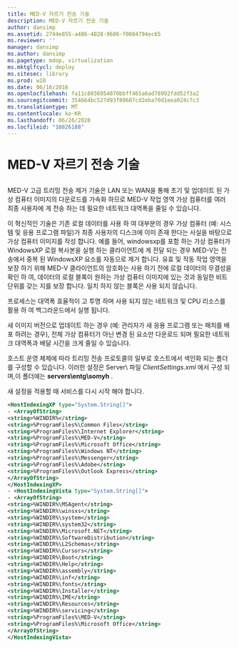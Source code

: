 ```yaml
---
title: MED-V 자르기 전송 기술
description: MED-V 자르기 전송 기술
author: dansimp
ms.assetid: 2744e855-a486-4028-9606-f0084794ec65
ms.reviewer: ''
manager: dansimp
ms.author: dansimp
ms.pagetype: mdop, virtualization
ms.mktglfcycl: deploy
ms.sitesec: library
ms.prod: w10
ms.date: 06/16/2016
ms.openlocfilehash: fa11c8036954070bbff465a6ad78992fdd52f3a2
ms.sourcegitcommit: 354664bc527d93f80687cd2eba70d1eea024c7c3
ms.translationtype: MT
ms.contentlocale: ko-KR
ms.lasthandoff: 06/26/2020
ms.locfileid: "10826188"
---
```

# MED-V 자르기 전송 기술


## <a href="" id="bkmk-medvtrimtransfertechnology"></a>


MED-V 고급 트리밍 전송 제거 기술은 LAN 또는 WAN을 통해 초기 및 업데이트 된 가상 컴퓨터 이미지의 다운로드를 가속화 하므로 MED-V 작업 영역 가상 컴퓨터를 여러 최종 사용자에 게 전송 하는 데 필요한 네트워크 대역폭을 줄일 수 있습니다.

이 혁신적인 기술은 기존 로컬 데이터를 사용 하 여 대부분의 경우 가상 컴퓨터 (예: 시스템 및 응용 프로그램 파일)가 최종 사용자의 디스크에 이미 존재 한다는 사실을 바탕으로 가상 컴퓨터 이미지를 작성 합니다. 예를 들어, windowsxp를 포함 하는 가상 컴퓨터가 WindowsXP 로컬 복사본을 실행 하는 클라이언트에 게 전달 되는 경우 MED-V는 전송에서 중복 된 WindowsXP 요소를 자동으로 제거 합니다. 유효 및 작동 작업 영역을 보장 하기 위해 MED-V 클라이언트의 암호화는 사용 하기 전에 로컬 데이터의 무결성을 확인 하 여, 데이터의 로컬 블록이 원하는 가상 컴퓨터 이미지에 있는 것과 동일한 비트 단위를 갖는 지를 보장 합니다. 일치 하지 않는 블록은 사용 되지 않습니다.

프로세스는 대역폭 효율적이 고 투명 하며 사용 되지 않는 네트워크 및 CPU 리소스를 활용 하 여 백그라운드에서 실행 됩니다.

새 이미지 버전으로 업데이트 하는 경우 (예: 관리자가 새 응용 프로그램 또는 패치를 배포 하려는 경우), 전체 가상 컴퓨터가 아닌 변경 된 요소만 다운로드 되며 필요한 네트워크 대역폭과 배달 시간을 크게 줄일 수 있습니다.

호스트 운영 체제에 따라 트리밍 전송 프로토콜의 일부로 호스트에서 색인화 되는 폴더를 구성할 수 있습니다. 이러한 설정은 Server\\ 파일 *ClientSettings.xml* 에서 구성 되며,이 폴더에는 **servers\\entg\somyh** .

새 설정을 적용할 때 서비스를 다시 시작 해야 합니다.

```xml
<HostIndexingXP type="System.String[]"> 
- <ArrayOfString>
<string>%WINDIR%</string> 
<string>%ProgramFiles%\Common Files</string> 
<string>%ProgramFiles%\Internet Explorer</string> 
<string>%ProgramFiles%\MED-V</string> 
<string>%ProgramFiles%\Microsoft Office</string> 
<string>%ProgramFiles%\Windows NT</string> 
<string>%ProgramFiles%\Messenger</string> 
<string>%ProgramFiles%\Adobe</string> 
<string>%ProgramFiles%\Outlook Express</string> 
</ArrayOfString> 
</HostIndexingXP> 
- <HostIndexingVista type="System.String[]"> 
- <ArrayOfString> 
<string>%WINDIR%\MSAgent</string> 
<string>%WINDIR%\winsxs</string> 
<string>%WINDIR%\system</string> 
<string>%WINDIR%\system32</string> 
<string>%WINDIR%\Microsoft.NET</string> 
<string>%WINDIR%\SoftwareDistribution</string> 
<string>%WINDIR%\L2Schemas</string> 
<string>%WINDIR%\Cursors</string> 
<string>%WINDIR%\Boot</string> 
<string>%WINDIR%\Help</string> 
<string>%WINDIR%\assembly</string> 
<string>%WINDIR%\inf</string> 
<string>%WINDIR%\fonts</string> 
<string>%WINDIR%\Installer</string> 
<string>%WINDIR%\IME</string> 
<string>%WINDIR%\Resources</string> 
<string>%WINDIR%\servicing</string> 
<string>%ProgramFiles%\MED-V</string> 
<string>%ProgramFiles%\Microsoft Office</string> 
</ArrayOfString> 
</HostIndexingVista>
```

 

 





